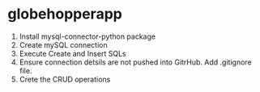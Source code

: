 # globehopperapp
1. Install mysql-connector-python package
2. Create mySQL connection
3. Execute Create and Insert SQLs
4. Ensure connection detsils are not pushed into GitrHub. Add .gitignore file.
5. Crete the CRUD operations
